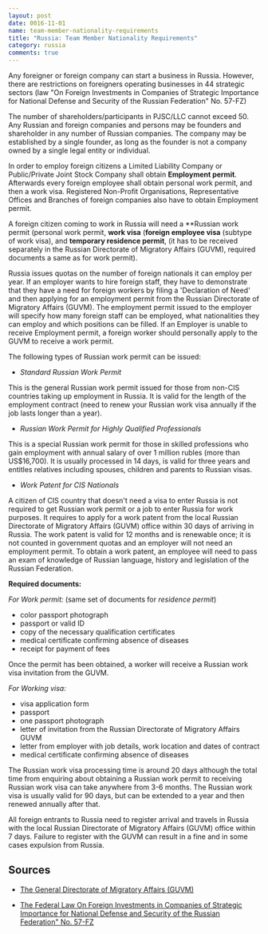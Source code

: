 ```yaml
---
layout: post
date: 0016-11-01
name: team-member-nationality-requirements
title: "Russia: Team Member Nationality Requirements"
category: russia
comments: true
---
```


Any foreigner or foreign company can start a business in Russia. However, there are restrictions on foreigners operating businesses in 44 strategic sectors (law "On Foreign Investments in Companies of Strategic Importance for National Defense and Security of the Russian Federation" No. 57-FZ)

The number of shareholders/participants in PJSC/LLC cannot exceed 50. Any Russian and foreign companies and persons may be founders and shareholder in any number of Russian companies. The company may be established by a single founder, as long as the founder is not a company owned by a single legal entity or individual.

In order to employ foreign citizens a Limited Liability Company or Public/Private Joint Stock Company shall obtain **Employment permit**. Afterwards every foreign employee shall obtain personal work permit, and then a work visa. Registered Non-Profit Organisations, Representative Offices and Branches of foreign companies also have to obtain Employment permit.
 
A foreign citizen coming to work in Russia will need a **Russian work permit (personal work permit,    **work visa** (**foreign employee visa** (subtype of work visa), and **temporary residence permit**, (it has to be received separately in the Russian Directorate of Migratory Affairs (GUVM), required documents a same as for work permit).  
 
Russia issues quotas on the number of foreign nationals it can employ per year. If an employer wants to hire foreign staff, they have to demonstrate that they have a need for foreign workers by filing a 'Declaration of Need' and then applying for an employment permit from the Russian Directorate of Migratory Affairs (GUVM). The employment permit issued to the employer will specify how many foreign staff can be employed, what nationalities they can employ and which positions can be filled. If an Employer is unable to receive Employment permit, a foreign worker should personally apply to the GUVM to receive a work permit.
 
The following types of Russian work permit can be issued:
 
 
  - *Standard Russian Work Permit*

This is the general Russian work permit issued for those from non-CIS countries taking up employment in Russia. It is valid for the length of the employment contract (need to renew your Russian work visa annually if the job lasts longer than a year).  


  - *Russian Work Permit for Highly Qualified Professionals*

This is a special Russian work permit for those in skilled professions who gain employment with annual salary of over 1 million rubles (more than US$16,700). It is usually processed in 14 days, is valid for three years and entitles relatives including spouses, children and parents to Russian visas. 

 
  - *Work Patent for CIS Nationals*

A citizen of CIS country that doesn't need a visa to enter Russia is not required to get Russian work permit or a job to enter Russia for work purposes. It requires to apply for a work patent from the local Russian Directorate of Migratory Affairs (GUVM) office within 30 days of arriving in Russia. The work patent is valid for 12 months and is renewable once; it is not counted in government quotas and an employer will not need an employment permit. To obtain a work patent, an employee will need to pass an exam of knowledge of Russian language, history and legislation of the Russian Federation.
 
 
**Required documents:**
 
*For Work permit:* (same set of documents for *residence permit*)
 
  - color passport photograph
  - passport or valid ID
  - copy of the necessary qualification certificates
  - medical certificate confirming absence of diseases
  - receipt for payment of fees
 
Once the permit has been obtained, a worker will receive a Russian work visa invitation from the GUVM.
 
*For Working visa:*
 
  - visa application form
  - passport
  - one passport photograph
  - letter of invitation from the Russian Directorate of Migratory Affairs GUVM
  - letter from employer with job details, work location and dates of contract
  - medical certificate confirming absence of diseases
 
 
The Russian work visa processing time is around 20 days although the total time from enquiring about obtaining a Russian work permit to receiving Russian work visa can take anywhere from 3-6 months. The Russian work visa is usually valid for 90 days, but can be extended to a year and then renewed annually after that.

All foreign entrants to Russia need to register arrival and travels in Russia with the local Russian Directorate of Migratory Affairs (GUVM) office within 7 days. Failure to register with the GUVM can result in a fine and in some cases expulsion from Russia.
  
## Sources

  - [The General Directorate of Migratory Affairs (GUVM)](https://en.guvm.mvd.ru/)
  
  - [The Federal Law On Foreign Investments in Companies of Strategic Importance for National Defense and Security of the Russian Federation" No. 57-FZ](http://www.wipo.int/wipolex/en/text.jsp?file_id=188843)
